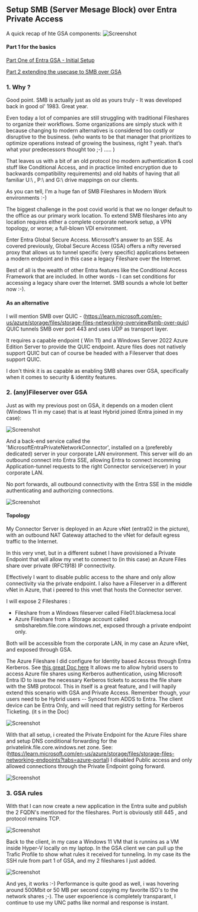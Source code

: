 
###

## Setup SMB (Server Mesage Block) over Entra Private Access

A quick recap of hte GSA components: 
![Screenshot](https://github.com/verboompj/EntraGSA/blob/main/Pictures/private-access-diagram-quick-access3.png)

#### Part 1 for the basics

[Part One of Entra GSA - Initial Setup](https://github.com/verboompj/EntraGSA/blob/main/EntraGSA_Part1.md)

[Part 2 extending the usecase to SMB over GSA](https://github.com/verboompj/EntraGSA/blob/main/EntraGSA_Part2.md#setup-smb-server-mesage-block-over-entra-private-access) 

### 1. Why ? 


Good point. SMB is actually just as old as yours truly - It was developed back in good ol' 1983. Great year. 

Even today a lot of companies are still struggling with traditional Fileshares to organize their workflows. Some organizations are simply stuck with it because changing to modern alternatives is considered too costly or disruptive to the business. 
(who wants to be that manager that prioritizes to optimize operations instead of growing the business, right ? yeah. that’s what your predecessors thought too ;-) ..... )

That leaves us with a bit of an old protocol (no modern authentication & cool stuff like Conditional Access, and in practice limited encryption due to backwards compatibility requirements) and old habits of having that all familiar U:\ , P:\ and G:\ drive mappings on our clients. 

As you can tell, I'm a huge fan of SMB Fileshares in Modern Work environments :-) 

The biggest challenge in the post covid world is that we no longer default to the office as our primary work location. 
To extend SMB fileshares into any location requires either a complete corporate network setup, a VPN topology, or worse; a full-blown VDI environment.

Enter Entra Global Secure Access. Microsoft's answer to an SSE. As covered previously, Global Secure Access (GSA) offers a nifty reversed proxy that allows us to tunnel specific (very specific) applications between a modern endpoint and in this case a legacy Fileshare over the Internet. 

Best of all is the wealth of other Entra features like the Conditional Access Framework that are included. In other words - I can set conditions for accessing a legacy share over the Internet. SMB sounds a whole lot better now :-).

#### As an alternative 
I will mention SMB over QUIC - (https://learn.microsoft.com/en-us/azure/storage/files/storage-files-networking-overview#smb-over-quic) QUIC tunnels SMB over port 443 and uses UDP as transport layer. 

It requires a capable endpoint ( Win 11) and a Windows Server 2022 Azure Edition Server to provide the QUIC endpoint. 
Azure files does not natively support QUIC but can of course be headed with a Fileserver that does support QUIC. 

I don't think it is as capable as enabling SMB shares over GSA, specifically when it comes to security & identity features. 

### 2. (any)Fileserver over GSA


Just as with my previous post on GSA, it depends on a moden client (Windows 11 in my case) that is at least Hybrid joined (Entra joined in my case):

![Screenshot](https://github.com/verboompj/EntraGSA/blob/main/Pictures/validateentrajoined.png)

And a back-end service called the 'MicrosoftEntraPrivateNetworkConnector', installed on a (preferebly dedicated) server in your corporate LAN environment. 
This server will do an outbound connect into Entra SSE, allowing Entra to connect incomming Application-tunnel requests to the right Connector service(server) in your corporate LAN. 

No port forwards, all outbound connectivity with the Entra SSE in the middle authenticating and authorizing connections. 



![Screenshot](https://github.com/verboompj/EntraGSA/blob/main/Pictures/AVDBMRG.png)

#### Topology
My Connector Server is deployed in an Azure vNet (entra02 in the picture), with an outbound NAT Gateway attached to the vNet for default egress traffic to the Internet. 

In this very vnet, but in a different subnet I have provisioned a Private Endpoint that will allow my vnet to connect to (in this case) an Azure Files share over private (RFC1918) IP connectivity.

Effectively I want to disable public access to the share and only allow connectivity via the private endpoint. 
I also have a Fileserver in a different vNet in Azure, that i peered to this vnet that hosts the Connector server. 

I will expose 2 Fileshares :
- Fileshare from a Windows fileserver called File01.blackmesa.local
- Azure Fileshare from a Storage account called smbsharebm.file.core.windows.net, exposed through a private endpoint only.

Both will be accessible from the corporate LAN, in my case an Azure vNet, and exposed through GSA. 

The Azure Fileshare I did configure for Identity based Access through Entra Kerberos. See [this great Doc here](https://learn.microsoft.com/en-us/azure/storage/files/storage-files-identity-auth-hybrid-identities-enable?tabs=azure-portal%2Cregkey)
It allows me to allow hybrid users to access Azure file shares using Kerberos authentication, using Microsoft Entra ID to issue the necessary Kerberos tickets to access the file share with the SMB protocol. This in itself is a great feature, and I will hapily extend this scenario with GSA and Private Access. Remember though, your users need to be Hybrid users -- Synced from ADDS to Entra. The client device can be Entra Only, and will need that registry setting for Kerberos Ticketing. (it s in the Doc) 



![Screenshot](https://github.com/verboompj/EntraGSA/blob/main/Pictures/setupazurefiles.png)

With that all setup, i created the Private Endpoint for the Azure Files share and setup DNS conditional forwarding for the privatelink.file.core.windows.net zone. 
See: (https://learn.microsoft.com/en-us/azure/storage/files/storage-files-networking-endpoints?tabs=azure-portal)
I disabled Public access and only allowed connections through the Private Endpoint going forward.

![Screenshot](https://github.com/verboompj/EntraGSA/blob/main/Pictures/privlinkdns.png)

### 3. GSA rules 

With that I can now create a new application in the Entra suite and publish the 2 FQDN's mentioned for the fileshares.
Port is obviously still 445 , and protocol remains TCP. 

![Screenshot](https://github.com/verboompj/EntraGSA/blob/main/Pictures/entranap.png)

Back to the client, in my case a Windows 11 VM that is runnins as a VM inside Hyper-V locally on my laptop. 
In the GSA client we can pull up the Trafic Profile to show what rules it received for tunneling. In my case its the SSH rule from part 1 of GSA, and my 2 fileshares I just added. 

![Screenshot](https://github.com/verboompj/EntraGSA/blob/main/Pictures/gsaprofile.png)

And yes, it works :-) Performance is quite good as well, i was hovering around 500Mbit or 50 MB per second copying my favorite ISO's to the network shares ;-). 
The user expoerience is completely transparant, I continue to use my UNC paths like normal and response is instant. 









